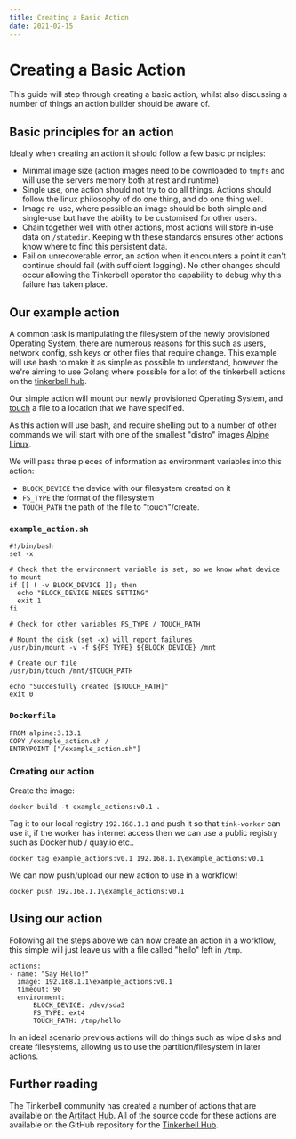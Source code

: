 ```yaml
---
title: Creating a Basic Action
date: 2021-02-15
---
```


# Creating a Basic Action

This guide will step through creating a basic action, whilst also discussing a number of things an action builder should be aware of.

## Basic principles for an action

Ideally when creating an action it should follow a few basic principles:

- Minimal image size (action images need to be downloaded to `tmpfs` and will use the servers memory both at rest and runtime)
- Single use, one action should not try to do all things.
  Actions should follow the linux philosophy of do one thing, and do one thing well.
- Image re-use, where possible an image should be both simple and single-use but have the ability to be customised for other users.
- Chain together well with other actions, most actions will store in-use data on `/statedir`.
  Keeping with these standards ensures other actions know where to find this persistent data.
- Fail on unrecoverable error, an action when it encounters a point it can't continue should fail (with sufficient logging).
  No other changes should occur allowing the Tinkerbell operator the capability to debug why this failure has taken place.

## Our example action

A common task is manipulating the filesystem of the newly provisioned Operating System, there are numerous reasons for this such as users, network config, ssh keys or other files that require change.
This example will use bash to make it as simple as possible to understand, however the we're aiming to use Golang where possible for a lot of the tinkerbell actions on the [tinkerbell hub].

Our simple action will mount our newly provisioned Operating System, and [touch] a file to a location that we have specified.

As this action will use bash, and require shelling out to a number of other commands we will start with one of the smallest "distro" images [Alpine Linux].

We will pass three pieces of information as environment variables into this action:

- `BLOCK_DEVICE` the device with our filesystem created on it
- `FS_TYPE` the format of the filesystem
- `TOUCH_PATH` the path of the file to "touch"/create.

### `example_action.sh`

```
#!/bin/bash
set -x

# Check that the environment variable is set, so we know what device to mount
if [[ ! -v BLOCK_DEVICE ]]; then
  echo "BLOCK_DEVICE NEEDS SETTING"
  exit 1
fi

# Check for other variables FS_TYPE / TOUCH_PATH

# Mount the disk (set -x) will report failures
/usr/bin/mount -v -f ${FS_TYPE} ${BLOCK_DEVICE} /mnt

# Create our file
/usr/bin/touch /mnt/$TOUCH_PATH

echo "Succesfully created [$TOUCH_PATH]"
exit 0
```

### `Dockerfile`

```
FROM alpine:3.13.1
COPY /example_action.sh /
ENTRYPOINT ["/example_action.sh"]
```

### Creating our action

Create the image:

`docker build -t example_actions:v0.1 .`

Tag it to our local registry `192.168.1.1` and push it so that `tink-worker` can use it, if the worker has internet access then we can use a public registry such as Docker hub / quay.io etc..

`docker tag example_actions:v0.1 192.168.1.1\example_actions:v0.1`

We can now push/upload our new action to use in a workflow!

`docker push 192.168.1.1\example_actions:v0.1`

## Using our action

Following all the steps above we can now create an action in a workflow, this simple will just leave us with a file called "hello" left in `/tmp`.

```
actions:
- name: "Say Hello!"
  image: 192.168.1.1\example_actions:v0.1
  timeout: 90
  environment:
	  BLOCK_DEVICE: /dev/sda3
	  FS_TYPE: ext4
	  TOUCH_PATH: /tmp/hello
```

In an ideal scenario previous actions will do things such as wipe disks and create filesystems, allowing us to use the partition/filesystem in later actions.

## Further reading

The Tinkerbell community has created a number of actions that are available on the [Artifact Hub].
All of the source code for these actions are available on the GitHub repository for the [Tinkerbell Hub].

[alpine linux]: https://alpinelinux.org
[artifact hub]: https://artifacthub.io/packages/search?kind=4
[tinkerbell hub]: https://github.com/tinkerbell/hub/tree/main/actions
[touch]: https://www.tecmint.com/8-pratical-examples-of-linux-touch-command
